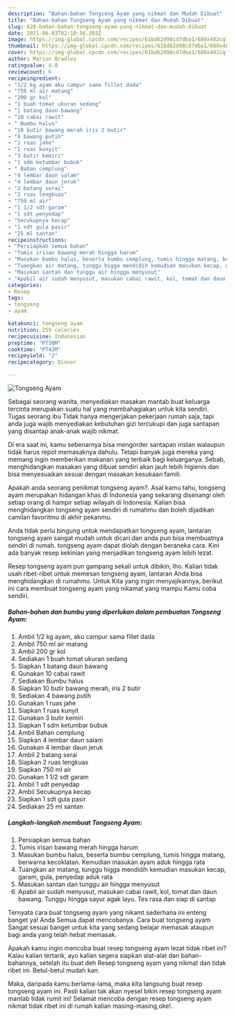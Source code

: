 ```yaml
---
description: "Bahan-bahan Tongseng Ayam yang nikmat dan Mudah Dibuat"
title: "Bahan-bahan Tongseng Ayam yang nikmat dan Mudah Dibuat"
slug: 628-bahan-bahan-tongseng-ayam-yang-nikmat-dan-mudah-dibuat
date: 2021-06-03T02:10:56.203Z
image: https://img-global.cpcdn.com/recipes/61bd62d98cd7dba1/680x482cq70/tongseng-ayam-foto-resep-utama.jpg
thumbnail: https://img-global.cpcdn.com/recipes/61bd62d98cd7dba1/680x482cq70/tongseng-ayam-foto-resep-utama.jpg
cover: https://img-global.cpcdn.com/recipes/61bd62d98cd7dba1/680x482cq70/tongseng-ayam-foto-resep-utama.jpg
author: Marion Bradley
ratingvalue: 4.8
reviewcount: 6
recipeingredient:
- "1/2 kg ayam aku campur sama fillet dada"
- "750 ml air matang"
- "200 gr kol"
- "1 buah tomat ukuran sedang"
- "1 batang daun bawang"
- "10 cabai rawit"
- " Bumbu halus"
- "10 butir bawang merah iris 2 butir"
- "4 bawang putih"
- "1 ruas jahe"
- "1 ruas kunyit"
- "3 butir kemiri"
- "1 sdm ketumbar bubuk"
- " Bahan cemplung"
- "4 lembar daun salam"
- "4 lembar daun jeruk"
- "2 batang serai"
- "2 ruas lengkuas"
- "750 ml air"
- "1 1/2 sdt garam"
- "1 sdt penyedap"
- "Secukupnya kecap"
- "1 sdt gula pasir"
- "25 ml santan"
recipeinstructions:
- "Persiapkan semua bahan"
- "Tumis irisan bawang merah hingga harum"
- "Masukan bumbu halus, beserta bumbu cemplung, tumis hingga matang, berwarna kecoklatan. Kemudian masukan ayam aduk hingga rata"
- "Tuangkan air matang, tunggu higga mendidih kemudian masukan kecap, garam, gula, penyedap aduk rata"
- "Masukan santan dan tunggu air hingga menyusut"
- "Apabil air sudah menyusut, masukan cabai rawit, kol, tomat dan daun bawang. Tunggu hingga sayur agak layu. Tes rasa dan siap di santap"
categories:
- Resep
tags:
- tongseng
- ayam

katakunci: tongseng ayam 
nutrition: 259 calories
recipecuisine: Indonesian
preptime: "PT38M"
cooktime: "PT42M"
recipeyield: "2"
recipecategory: Dinner

---
```



![Tongseng Ayam](https://img-global.cpcdn.com/recipes/61bd62d98cd7dba1/680x482cq70/tongseng-ayam-foto-resep-utama.jpg)

Sebagai seorang wanita, menyediakan masakan mantab buat keluarga tercinta merupakan suatu hal yang membahagiakan untuk kita sendiri. Tugas seorang ibu Tidak hanya mengerjakan pekerjaan rumah saja, tapi anda juga wajib menyediakan kebutuhan gizi tercukupi dan juga santapan yang disantap anak-anak wajib nikmat.

Di era  saat ini, kamu sebenarnya bisa mengorder santapan instan walaupun tidak harus repot memasaknya dahulu. Tetapi banyak juga mereka yang memang ingin memberikan makanan yang terbaik bagi keluarganya. Sebab, menghidangkan masakan yang dibuat sendiri akan jauh lebih higienis dan bisa menyesuaikan sesuai dengan masakan kesukaan famili. 



Apakah anda seorang penikmat tongseng ayam?. Asal kamu tahu, tongseng ayam merupakan hidangan khas di Indonesia yang sekarang disenangi oleh setiap orang di hampir setiap wilayah di Indonesia. Kalian bisa menghidangkan tongseng ayam sendiri di rumahmu dan boleh dijadikan camilan favoritmu di akhir pekanmu.

Anda tidak perlu bingung untuk mendapatkan tongseng ayam, lantaran tongseng ayam sangat mudah untuk dicari dan anda pun bisa membuatnya sendiri di rumah. tongseng ayam dapat diolah dengan beraneka cara. Kini ada banyak resep kekinian yang menjadikan tongseng ayam lebih lezat.

Resep tongseng ayam pun gampang sekali untuk dibikin, lho. Kalian tidak usah ribet-ribet untuk memesan tongseng ayam, lantaran Anda bisa menghidangkan di rumahmu. Untuk Kita yang ingin menyajikannya, berikut ini cara membuat tongseng ayam yang nikamat yang mampu Kamu coba sendiri.

<!--inarticleads1-->

##### Bahan-bahan dan bumbu yang diperlukan dalam pembuatan Tongseng Ayam:

1. Ambil 1/2 kg ayam, aku campur sama fillet dada
1. Ambil 750 ml air matang
1. Ambil 200 gr kol
1. Sediakan 1 buah tomat ukuran sedang
1. Siapkan 1 batang daun bawang
1. Gunakan 10 cabai rawit
1. Sediakan  Bumbu halus
1. Siapkan 10 butir bawang merah, iris 2 butir
1. Sediakan 4 bawang putih
1. Gunakan 1 ruas jahe
1. Siapkan 1 ruas kunyit
1. Gunakan 3 butir kemiri
1. Siapkan 1 sdm ketumbar bubuk
1. Ambil  Bahan cemplung
1. Siapkan 4 lembar daun salam
1. Gunakan 4 lembar daun jeruk
1. Ambil 2 batang serai
1. Siapkan 2 ruas lengkuas
1. Siapkan 750 ml air
1. Gunakan 1 1/2 sdt garam
1. Ambil 1 sdt penyedap
1. Ambil Secukupnya kecap
1. Siapkan 1 sdt gula pasir
1. Sediakan 25 ml santan




<!--inarticleads2-->

##### Langkah-langkah membuat Tongseng Ayam:

1. Persiapkan semua bahan
1. Tumis irisan bawang merah hingga harum
1. Masukan bumbu halus, beserta bumbu cemplung, tumis hingga matang, berwarna kecoklatan. Kemudian masukan ayam aduk hingga rata
1. Tuangkan air matang, tunggu higga mendidih kemudian masukan kecap, garam, gula, penyedap aduk rata
1. Masukan santan dan tunggu air hingga menyusut
1. Apabil air sudah menyusut, masukan cabai rawit, kol, tomat dan daun bawang. Tunggu hingga sayur agak layu. Tes rasa dan siap di santap




Ternyata cara buat tongseng ayam yang nikamt sederhana ini enteng banget ya! Anda Semua dapat mencobanya. Cara buat tongseng ayam Sangat sesuai banget untuk kita yang sedang belajar memasak ataupun bagi anda yang telah hebat memasak.

Apakah kamu ingin mencoba buat resep tongseng ayam lezat tidak ribet ini? Kalau kalian tertarik, ayo kalian segera siapkan alat-alat dan bahan-bahannya, setelah itu buat deh Resep tongseng ayam yang nikmat dan tidak ribet ini. Betul-betul mudah kan. 

Maka, daripada kamu berlama-lama, maka kita langsung buat resep tongseng ayam ini. Pasti kalian tak akan nyesel bikin resep tongseng ayam mantab tidak rumit ini! Selamat mencoba dengan resep tongseng ayam nikmat tidak ribet ini di rumah kalian masing-masing,oke!.

